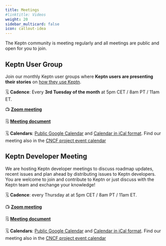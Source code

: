 ```yaml
---
title: Meetings
#linktitle: Videos
weight: 20
sidebar_multicard: false
icon: callout-idea
---
```


The Keptn community is meeting regularly and all meetings are public and open for you to join.

## Keptn User Group

Join our monthly Keptn user groups where **Keptn users are presenting their stories** on [how they use Keptn](https://www.youtube.com/playlist?list=PL6i801Rjt9DZJ4fqPNW_jcHT_lJymo2Xu).

🗓️ **Cadence**: Every **3rd Tuesday of the month** at 5pm CET / 8am PT / 11am ET.

📺 [**Zoom meeting**](https://dynatrace.zoom.us/j/91460930007?pwd=bStnRzZUNW5iS1drV2RqVlVwbE5QQT09)

🗒️ [**Meeting document**](https://docs.google.com/document/d/1Om9pj16hGKP_w2vUaH-7Cp0ffEIj-Oe3IezeVCpFYAM/edit)

🗓️ **Calendars**: [Public Google Calendar](https://calendar.google.com/calendar/embed?src=dynatrace.com_abjrh1ukf18ih477tb1ekag2ag%40group.calendar.google.com) and [Calendar in iCal format](https://calendar.google.com/calendar/ical/dynatrace.com_abjrh1ukf18ih477tb1ekag2ag%40group.calendar.google.com/public/basic.ics). Find our meeting also in the [CNCF project event calendar](https://www.cncf.io/calendar/)

## Keptn Developer Meeting

We are hosting Keptn developer meetings to discuss roadmap updates, recent issues and plan ahead by distributing issues to Keptn developers. You are welcome to join and contribute to Keptn or just discuss with the Keptn team and exchange your knowledge!

🗓️ **Cadence**: every Thursday at at 5pm CET / 8am PT / 11am ET.

📺 [**Zoom meeting**](https://dynatrace.zoom.us/j/92249948381?pwd=dGFORVJXMk0vdEsrUjVlMEU3ZUdZUT09)

🗒️ [**Meeting document**](https://tinyurl.com/keptn-meeting-notes)

🗓️ **Calendars**: [Public Google Calendar](https://calendar.google.com/calendar/embed?src=dynatrace.com_abjrh1ukf18ih477tb1ekag2ag%40group.calendar.google.com) and [Calendar in iCal format](https://calendar.google.com/calendar/ical/dynatrace.com_abjrh1ukf18ih477tb1ekag2ag%40group.calendar.google.com/public/basic.ics). Find our meeting also in the [CNCF project event calendar](https://www.cncf.io/calendar/)
